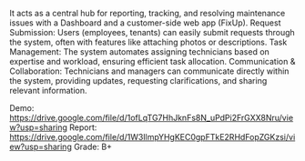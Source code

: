 It acts as a central hub for reporting, tracking, and resolving maintenance issues with a Dashboard and a customer-side web app (FixUp).
Request Submission: Users (employees, tenants) can easily submit requests through the system, often with features like attaching photos or descriptions.
Task Management: The system automates assigning technicians based on expertise and workload, ensuring efficient task allocation.
Communication & Collaboration: Technicians and managers can communicate directly within the system, providing updates, requesting clarifications, and sharing relevant information.

Demo: https://drive.google.com/file/d/1ofLqTG7HhJknFs8N_uPdPi2FrGXX8Nru/view?usp=sharing
Report: https://drive.google.com/file/d/1W3IlmpYHgKEC0gpFTkE2RHdFopZGKzsi/view?usp=sharing
Grade: B+
